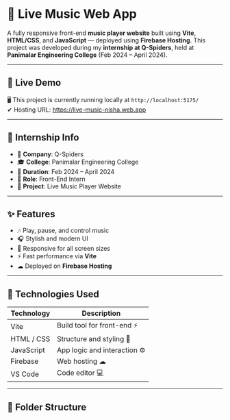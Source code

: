 # 🎵 Live Music Web App

A fully responsive front-end **music player website** built using **Vite**, **HTML/CSS**, and **JavaScript** — deployed using **Firebase Hosting**. This project was developed during my **internship at Q-Spiders**, held at **Panimalar Engineering College** (Feb 2024 – April 2024).

---

## 🚀 Live Demo
🖥️ This project is currently running locally at `http://localhost:5175/`  
✔  Hosting URL: https://live-music-nisha.web.app


---

## 💼 Internship Info

- 🏢 **Company**: Q-Spiders
- 🎓 **College**: Panimalar Engineering College
- 📅 **Duration**: Feb 2024 – April 2024
- 📌 **Role**: Front-End Intern
- 🔧 **Project**: Live Music Player Website

---

## ✨ Features

- 🎶 Play, pause, and control music
- 🎧 Stylish and modern UI
- 📱 Responsive for all screen sizes
- ⚡ Fast performance via **Vite**
- ☁ Deployed on **Firebase Hosting**

---

## 🔧 Technologies Used

| Technology     | Description                 |
|----------------|------------------------------|
| Vite           | Build tool for front-end ⚡   |
| HTML / CSS     | Structure and styling 🎨      |
| JavaScript     | App logic and interaction ⚙️ |
| Firebase       | Web hosting ☁                |
| VS Code        | Code editor 💻               |

---

## 📁 Folder Structure


